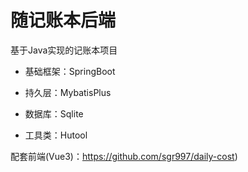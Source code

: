 # 随记账本后端

基于Java实现的记账本项目

- 基础框架：SpringBoot

- 持久层：MybatisPlus

- 数据库：Sqlite

- 工具类：Hutool

配套前端(Vue3)：https://github.com/sgr997/daily-cost) 
